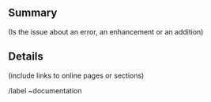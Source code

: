 
## Summary

(Is the issue about an error, an enhancement or an addition)

## Details

(include links to online pages or sections)

/label ~documentation
